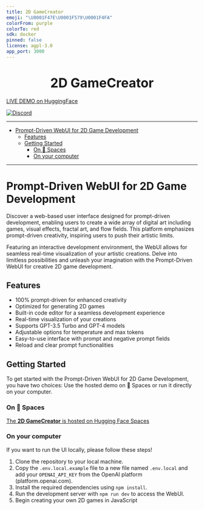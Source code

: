 ```yaml
---
title: 2D GameCreator
emoji: "\U0001F47E\U0001F579\U0001F4FA"
colorFrom: purple
colorTo: red
sdk: docker
pinned: false
license: agpl-3.0
app_port: 3000
---
```

<h1 align="center"><big>2D GameCreator</big></h1>

[LIVE DEMO on HuggingFace](https://huggingface.co/spaces/failfast/2D-GameCreator)

[![Discord](https://img.shields.io/discord/1091306623819059300?color=7289da&label=Discord&logo=discord&logoColor=fff&style=for-the-badge)](https://discord.com/invite/m3TBB9XEkb)

---

<!-- toc -->

- [Prompt-Driven WebUI for 2D Game Development](#prompt-driven-webui-for-2d-game-development)
  * [Features](#features)
  * [Getting Started](#getting-started)
    + [On 🤗 Spaces](#on-%F0%9F%A4%97-spaces)
    + [On your computer](#on-your-computer)

<!-- tocstop -->

---

# Prompt-Driven WebUI for 2D Game Development

Discover a web-based user interface designed for prompt-driven development, enabling users to create
a wide array of digital art including games, visual effects, fractal art, and flow fields. This
platform emphasizes prompt-driven creativity, inspiring users to push their artistic limits.

Featuring an interactive development environment, the WebUI allows for seamless real-time
visualization of your artistic creations. Delve into limitless possibilities and unleash your
imagination with the Prompt-Driven WebUI for creative 2D game development.

## Features

- 100% prompt-driven for enhanced creativity
- Optimized for generating 2D games
- Built-in code editor for a seamless development experience
- Real-time visualization of your creations
- Supports GPT-3.5 Turbo and GPT-4 models
- Adjustable options for temperature and max tokens
- Easy-to-use interface with prompt and negative prompt fields
- Reload and clear prompt functionalities

## Getting Started

To get started with the Prompt-Driven WebUI for 2D Game Development, you have two choices: Use the
hosted demo on 🤗 Spaces or run it directly on your computer.

### On 🤗 Spaces

[The **2D GameCreator** is hosted on Hugging Face Spaces](https://huggingface.co/spaces/failfast/2D-GameCreator/)

### On your computer

If you want to run the UI locally, please follow these steps!

1. Clone the repository to your local machine.
2. Copy the `.env.local.example` file to a new file named `.env.local` and add your `OPENAI_API_KEY`
   from the OpenAI platform (platform.openai.com).
3. Install the required dependencies using `npm install`.
4. Run the development server with `npm run dev` to access the WebUI.
5. Begin creating your own 2D games in JavaScript

